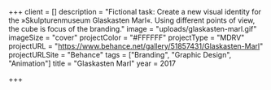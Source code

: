 +++
client = []
description = "Fictional task: Create a new visual identity for the »Skulpturenmuseum Glaskasten Marl«. Using different points of view, the cube is focus of the branding."
image = "uploads/glaskasten-marl.gif"
imageSize = "cover"
projectColor = "#FFFFFF"
projectType = "MDRV"
projectURL = "https://www.behance.net/gallery/51857431/Glaskasten-Marl"
projectURLSite = "Behance"
tags = ["Branding", "Graphic Design", "Animation"]
title = "Glaskasten Marl"
year = 2017

+++
